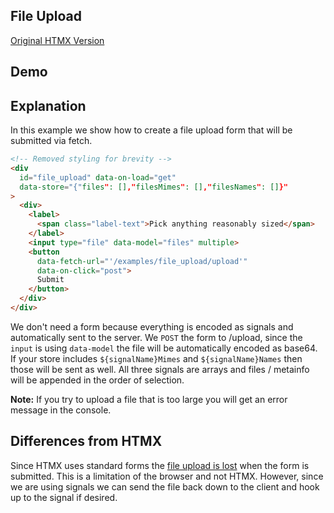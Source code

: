 ## File Upload

[Original HTMX Version](https://htmx.org/examples/file-upload/)

## Demo

<div
    id="file_upload"
    data-on-load="get('/examples/file_upload/data')"
>
</div>

## Explanation

In this example we show how to create a file upload form that will be submitted via fetch.

```html
<!-- Removed styling for brevity -->
<div
  id="file_upload" data-on-load="get"
  data-store="{"files": [],"filesMimes": [],"filesNames": []}"
>
  <div>
    <label>
      <span class="label-text">Pick anything reasonably sized</span>
    </label>
    <input type="file" data-model="files" multiple>
    <button
      data-fetch-url="'/examples/file_upload/upload'"
      data-on-click="post">
      Submit
    </button>
  </div>
</div>
```

We don't need a form because everything is encoded as signals and automatically sent to the server.
We `POST` the form to /upload, since the `input` is using `data-model` the file will be automatically encoded as base64. If your store includes `${signalName}Mimes` and `${signalName}Names` then those will be sent as well. All three signals are arrays and files / metainfo will be appended in the order of selection.

**Note:** If you try to upload a file that is too large you will get an error message in the console.

## Differences from HTMX

Since HTMX uses standard forms the [file upload is lost](https://htmx.org/examples/file-upload-input/) when the form is submitted. This is a limitation of the browser and not HTMX. However, since we are using signals we can send the file back down to the client and hook up to the signal if desired.
